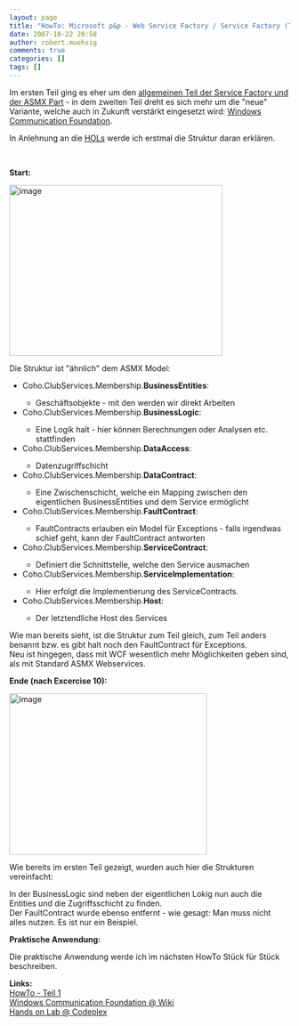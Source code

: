 ```yaml
---
layout: page
title: "HowTo: Microsoft p&p - Web Service Factory / Service Factory (Teil 2: WCF Variante)"
date: 2007-10-22 20:58
author: robert.muehsig
comments: true
categories: []
tags: []
---
```

<p>Im ersten Teil ging es eher um den <a href="http://code-inside.de/blog/artikel/howto-microsoft-pp-web-service-factory-service-factory-teil-1-grundlagen-asmx-variante/">allgemeinen Teil der Service Factory und der ASMX Part</a>&nbsp;- in dem zweiten Teil dreht es sich mehr um die "neue" Variante, welche auch in Zukunft verstärkt eingesetzt wird: <a href="http://de.wikipedia.org/wiki/Windows_Communication_Foundation">Windows Communication Foundation</a>.</p> <p>In Anlehnung an die <a href="http://www.codeplex.com/servicefactory/Wiki/View.aspx?title=HandsOnLab&amp;referringTitle=Home">HOLs</a> werde ich erstmal die Struktur daran erklären.</p> <p>&nbsp;</p> <p><strong>Start:</strong></p> <p><a href="{{BASE_PATH}}/assets/wp-images/image85.png" atomicselection="true"><img style="border-right: 0px; border-top: 0px; border-left: 0px; border-bottom: 0px" height="307" alt="image" src="{{BASE_PATH}}/assets/wp-images/image-thumb64.png" width="383" border="0"></a> </p> <p>Die Struktur ist "ähnlich" dem ASMX Model:</p> <ul> <li>Coho.ClubServices.Membership.<strong>BusinessEntities</strong>:</li> <ul> <li>Geschäftsobjekte - mit den werden wir direkt Arbeiten</li></ul> <li>Coho.ClubServices.Membership.<strong>BusinessLogic</strong>:</li> <ul> <li>Eine Logik halt - hier können Berechnungen oder Analysen etc. stattfinden</li></ul> <li>Coho.ClubServices.Membership.<strong>DataAccess</strong>:</li> <ul> <li>Datenzugriffschicht</li></ul> <li>Coho.ClubServices.Membership.<strong>DataContract</strong>:</li> <ul> <li>Eine Zwischenschicht, welche ein Mapping zwischen den eigentlichen BusinessEntities und dem Service ermöglicht</li></ul> <li>Coho.ClubServices.Membership.<strong>FaultContract</strong>:</li> <ul> <li>FaultContracts erlauben ein Model für Exceptions - falls irgendwas schief geht, kann der FaultContract antworten</li></ul> <li>Coho.ClubServices.Membership.<strong>ServiceContract</strong>:</li> <ul> <li>Definiert die Schnittstelle, welche den Service ausmachen</li></ul> <li>Coho.ClubServices.Membership.<strong>ServiceImplementation</strong>:</li> <ul> <li>Hier erfolgt die Implementierung des ServiceContracts.</li></ul> <li>Coho.ClubServices.Membership.<strong>Host</strong>:</li> <ul> <li>Der letztendliche Host des Services</li></ul></ul> <p>Wie man bereits sieht, ist die Struktur zum Teil gleich, zum Teil anders benannt bzw. es gibt halt noch den FaultContract für Exceptions.<br>Neu ist hingegen, dass mit WCF wesentlich mehr Möglichkeiten geben sind, als mit Standard ASMX Webservices.</p> <p><strong>Ende (nach Excercise 10):</strong></p> <p><a href="{{BASE_PATH}}/assets/wp-images/image86.png" atomicselection="true"><img style="border-right: 0px; border-top: 0px; border-left: 0px; border-bottom: 0px" height="290" alt="image" src="{{BASE_PATH}}/assets/wp-images/image-thumb65.png" width="355" border="0"></a> </p> <p>Wie bereits im ersten Teil gezeigt, wurden auch hier die Strukturen vereinfacht:</p> <p>In der BusinessLogic sind neben der eigentlichen Lokig nun auch die Entities und die Zugriffsschicht zu finden.<br>Der FaultContract wurde ebenso entfernt - wie gesagt: Man muss nicht alles nutzen. Es ist nur ein Beispiel.</p> <p><strong>Praktische Anwendung:</strong></p> <p>Die praktische Anwendung werde ich im nächsten HowTo Stück für Stück beschreiben.</p> <p><strong>Links:<br></strong><a href="http://code-inside.de/blog/artikel/howto-microsoft-pp-web-service-factory-service-factory-teil-1-grundlagen-asmx-variante/">HowTo - Teil 1</a><br><a href="http://de.wikipedia.org/wiki/Windows_Communication_Foundation">Windows Communication Foundation @ Wiki</a><br><a href="http://www.codeplex.com/servicefactory/Wiki/View.aspx?title=HandsOnLab&amp;referringTitle=Home">Hands on Lab @ Codeplex</a></p>
